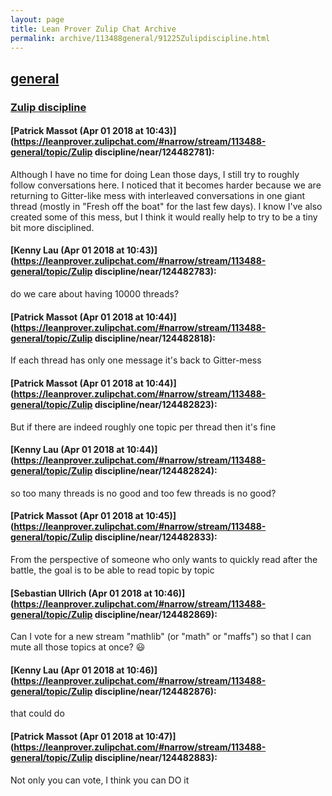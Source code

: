 ```yaml
---
layout: page
title: Lean Prover Zulip Chat Archive 
permalink: archive/113488general/91225Zulipdiscipline.html
---
```


## [general](index.html)
### [Zulip discipline](91225Zulipdiscipline.html)

#### [Patrick Massot (Apr 01 2018 at 10:43)](https://leanprover.zulipchat.com/#narrow/stream/113488-general/topic/Zulip discipline/near/124482781):
Although I have no time for doing Lean those days, I still try to roughly follow conversations here. I noticed that it becomes harder because we are returning to Gitter-like mess with interleaved conversations in one giant thread (mostly in "Fresh off the boat" for the last few days). I know I've also created some of this mess, but I think it would really help to try to be a tiny bit more disciplined.

#### [Kenny Lau (Apr 01 2018 at 10:43)](https://leanprover.zulipchat.com/#narrow/stream/113488-general/topic/Zulip discipline/near/124482783):
do we care about having 10000 threads?

#### [Patrick Massot (Apr 01 2018 at 10:44)](https://leanprover.zulipchat.com/#narrow/stream/113488-general/topic/Zulip discipline/near/124482818):
If each thread has only one message it's back to Gitter-mess

#### [Patrick Massot (Apr 01 2018 at 10:44)](https://leanprover.zulipchat.com/#narrow/stream/113488-general/topic/Zulip discipline/near/124482823):
But if there are indeed roughly one topic per thread then it's fine

#### [Kenny Lau (Apr 01 2018 at 10:44)](https://leanprover.zulipchat.com/#narrow/stream/113488-general/topic/Zulip discipline/near/124482824):
so too many threads is no good and too few threads is no good?

#### [Patrick Massot (Apr 01 2018 at 10:45)](https://leanprover.zulipchat.com/#narrow/stream/113488-general/topic/Zulip discipline/near/124482833):
From the perspective of someone who only wants to quickly read after the battle, the goal is to be able to read topic by topic

#### [Sebastian Ullrich (Apr 01 2018 at 10:46)](https://leanprover.zulipchat.com/#narrow/stream/113488-general/topic/Zulip discipline/near/124482869):
Can I vote for a new stream "mathlib" (or "math" or "maffs") so that I can mute all those topics at once? :smiley:

#### [Kenny Lau (Apr 01 2018 at 10:46)](https://leanprover.zulipchat.com/#narrow/stream/113488-general/topic/Zulip discipline/near/124482876):
that could do

#### [Patrick Massot (Apr 01 2018 at 10:47)](https://leanprover.zulipchat.com/#narrow/stream/113488-general/topic/Zulip discipline/near/124482883):
Not only you can vote, I think you can DO it


